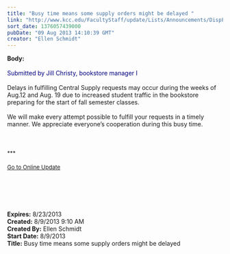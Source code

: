 ```yaml
---
title: "Busy time means some supply orders might be delayed "
link: "http://www.kcc.edu/FacultyStaff/update/Lists/Announcements/DispForm.aspx?ID=1193"
sort_date: 1376057439000
pubDate: "09 Aug 2013 14:10:39 GMT"
creator: "Ellen Schmidt"
---
```


<div><b>Body:</b> <div class="ExternalClassE9497FEC11394DA297D75F72521B9183"><div> </div>
<div><font color="#000080">Submitted by Jill Christy, bookstore manager I</font></div>
<div> </div>
<div>Delays in fulfilling Central Supply requests may occur during the weeks of Aug.12 and Aug. 19 due to increased student traffic in the bookstore preparing for the start of fall semester classes. </div>
<div> </div>
<div>We will make every attempt possible to fulfill your requests in a timely manner. We appreciate everyone’s cooperation during this busy time.</div>
<div> </div>
<div> </div>
<div> </div>
<div><font size="2">***</font></div>
<div><font size="2"></font></div>
<div><font size="2"></font> </div>
<div><font size="2"><a href="/FacultyStaff/update/Pages/dailyupdate.aspx">Go to Online Update</a></font></div>
<div><font size="2"></font></div>
<p> </p>
<p> </p>
<div><br /></div></div></div>
<div><b>Expires:</b> 8/23/2013</div>
<div><b>Created:</b> 8/9/2013 9:10 AM</div>
<div><b>Created By:</b> Ellen Schmidt</div>
<div><b>Start Date:</b> 8/9/2013</div>
<div><b>Title:</b> Busy time means some supply orders might be delayed </div>
